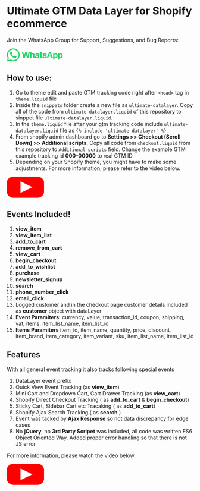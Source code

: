 # Ultimate GTM Data Layer for Shopify ecommerce
Join the WhatsApp Group for Support, Suggestions, and Bug Reports:

<a href="https://chat.whatsapp.com/CYI4WpjjckA2CsTrw7IlIB" target="_blank"><img src="images/whatsapp.png" width="150"/></a>

## How to use: 
1. Go to theme edit and paste GTM tracking code right after `<head>` tag in `theme.liquid` file
2. Inside the `snippets` folder create a new file as `ultimate-datalayer`. Copy all of the code from `ultimate-datalayer.liquid` of this repository to sinppet file `ultimate-datalayer.liquid`.
3. In the `theme.liquid` file after your gtm tracking code include `ultimate-datalayer.liquid` file as `{% include 'ultimate-datalayer' %}`
4. From shopify admin dashboard go to **Settings >> Checkout (Scroll Down) >> Additional scripts**. Copy all code from `checkout.liquid` from this repository to  `Additional scripts` field. Change the example GTM example tracking id **000-00000** to real GTM ID
5. Depending on your Shopify theme, you might have to make some adjustments. For more information, please refer to the video below.

<a href="https://youtu.be/RYC-D1Wxx6g" target="_blank"><img src="images/play-png.png" width="100"/></a>
### 


## Events Included! ##
1. **view_item**
2. **view_item_list**
3. **add_to_cart**
4. **remove_from_cart**
5. **view_cart**
6. **begin_checkout**
7. **add_to_wishlist**
8. **purchase**
9. **newsletter_signup**
10. **search**
11. **phone_number_click**
12. **email_click**
13. Logged customer and in the checkout page customer details included as **customer** object with dataLayer
14. **Event Paramiters:** currency, value, transaction_id, coupon, shipping, vat, items, item_list_name, item_list_id
15. **Items Paramiters** item_id, item_name, quantity, price, discount, item_brand, item_category, item_variant, sku, item_list_name, item_list_id

## Features ##
With all general event tracking it also tracks following special events 
1. DataLayer event prefix
2. Quick View Event Tracking (as **view_item**)
3. Mini Cart and Dropdown Cart, Cart Drawer Tracking (as **view_cart**)
4. Shopify Direct Checkout Tracking ( as **add_to_cart** & **begin_checkout**)
5. Sticky Cart, Sidebar Cart etc Tracaking ( as **add_to_cart**)
6. Shopify Ajax Search Tracking ( as **search** )
7. Event was tacked by **Ajax Response** so not data discrepancy for edge cases
8. No **jQuery**, no **3rd Party Scripet** was included, all code was written ES6 Object Oriented Way. Added proper error handling so that there is not JS error


For more information, please watch the video below.

<a href="https://youtu.be/RYC-D1Wxx6g" target="_blank"><img src="images/play-png.png" width="100"/></a>

